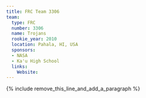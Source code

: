 ```yaml
---
title: FRC Team 3306
team:
  type: FRC
  number: 3306
  name: Trojans
  rookie_year: 2010
  location: Pahala, HI, USA
  sponsors:
  - NASA
  - Ka'u High School
  links:
    Website:
---
```


{% include remove_this_line_and_add_a_paragraph %}